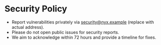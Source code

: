 # Security Policy

- Report vulnerabilities privately via security@nyx.example (replace with actual address).
- Please do not open public issues for security reports.
- We aim to acknowledge within 72 hours and provide a timeline for fixes.
